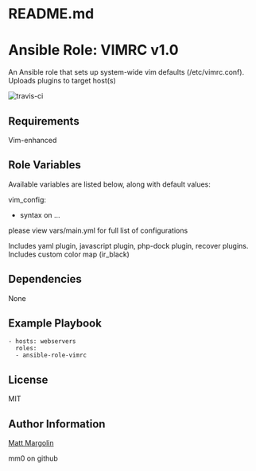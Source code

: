# README.md

# Ansible Role: VIMRC v1.0

An Ansible role that sets up system-wide vim defaults (/etc/vimrc.conf).  Uploads plugins to target host(s)

![travis-ci](https://travis-ci.org/mm0/ansible-role-vimrc.svg?branch=master)

## Requirements

Vim-enhanced

## Role Variables

Available variables are listed below, along with default values:

  vim_config:
  - syntax on
  ...

  please view vars/main.yml for full list of configurations


  Includes yaml plugin, javascript plugin, php-dock plugin, recover plugins.
  Includes custom color map (ir_black)

## Dependencies

None 

## Example Playbook

    - hosts: webservers
      roles:
      - ansible-role-vimrc

## License

MIT

Author Information
------------------

[Matt Margolin](mailto:matt.margolin@gmail.com)

mm0 on github

